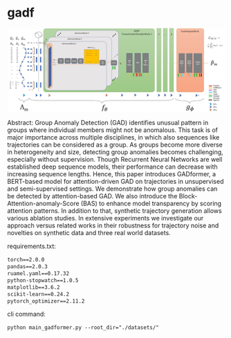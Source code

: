# gadf

![GADFormer Architecture Overview](./GADFormer_Architecture_Overview.jpg?raw=true)

Abstract:
Group Anomaly Detection (GAD) identifies unusual pattern in groups where individual members might not be anomalous. This task is of major importance across multiple disciplines, in which also sequences like trajectories can be considered as a group. As groups become more diverse in heterogeneity and size, detecting group anomalies becomes challenging, especially without supervision. Though Recurrent Neural Networks are well established deep sequence models, their performance can decrease with increasing sequence lengths. 
Hence, this paper introduces GADformer, a BERT-based model for attention-driven GAD on trajectories in unsupervised and semi-supervised settings. We demonstrate how group anomalies can be detected by attention-based GAD. We also introduce the Block-Attention-anomaly-Score (BAS) to enhance model transparency by scoring attention patterns. In addition to that, synthetic trajectory generation allows various ablation studies. In extensive experiments we investigate our approach versus related works in their robustness for trajectory noise and novelties on synthetic data and three real world datasets.

requirements.txt:
```
torch==2.0.0
pandas==2.0.3
ruamel.yaml==0.17.32
python-stopwatch==1.0.5
matplotlib==3.6.2
scikit-learn==0.24.2
pytorch_optimizer==2.11.2
```

cli command:
```
python main_gadformer.py --root_dir="./datasets/"
```
